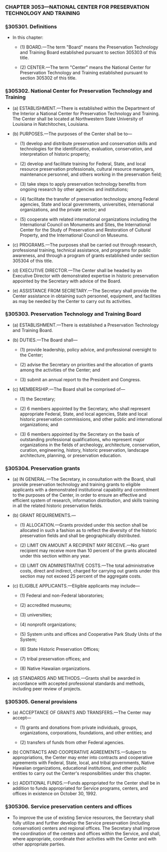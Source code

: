 ### **CHAPTER 3053—NATIONAL CENTER FOR PRESERVATION TECHNOLOGY AND TRAINING**

### §305301. Definitions
* In this chapter:

  * (1) BOARD.—The term "Board" means the Preservation Technology and Training Board established pursuant to section 305303 of this title.

  * (2) CENTER.—The term "Center" means the National Center for Preservation Technology and Training established pursuant to section 305302 of this title.

### §305302. National Center for Preservation Technology and Training
* (a) ESTABLISHMENT.—There is established within the Department of the Interior a National Center for Preservation Technology and Training. The Center shall be located at Northwestern State University of Louisiana in Natchitoches, Louisiana.

* (b) PURPOSES.—The purposes of the Center shall be to—

  * (1) develop and distribute preservation and conservation skills and technologies for the identification, evaluation, conservation, and interpretation of historic property;

  * (2) develop and facilitate training for Federal, State, and local resource preservation professionals, cultural resource managers, maintenance personnel, and others working in the preservation field;

  * (3) take steps to apply preservation technology benefits from ongoing research by other agencies and institutions;

  * (4) facilitate the transfer of preservation technology among Federal agencies, State and local governments, universities, international organizations, and the private sector; and

  * (5) cooperate with related international organizations including the International Council on Monuments and Sites, the International Center for the Study of Preservation and Restoration of Cultural Property, and the International Council on Museums.


* (c) PROGRAMS.—The purposes shall be carried out through research, professional training, technical assistance, and programs for public awareness, and through a program of grants established under section 305304 of this title.

* (d) EXECUTIVE DIRECTOR.—The Center shall be headed by an Executive Director with demonstrated expertise in historic preservation appointed by the Secretary with advice of the Board.

* (e) ASSISTANCE FROM SECRETARY.—The Secretary shall provide the Center assistance in obtaining such personnel, equipment, and facilities as may be needed by the Center to carry out its activities.

### §305303. Preservation Technology and Training Board
* (a) ESTABLISHMENT.—There is established a Preservation Technology and Training Board.

* (b) DUTIES.—The Board shall—

  * (1) provide leadership, policy advice, and professional oversight to the Center;

  * (2) advise the Secretary on priorities and the allocation of grants among the activities of the Center; and

  * (3) submit an annual report to the President and Congress.


* (c) MEMBERSHIP.—The Board shall be comprised of—

  * (1) the Secretary;

  * (2) 6 members appointed by the Secretary, who shall represent appropriate Federal, State, and local agencies, State and local historic preservation commissions, and other public and international organizations; and

  * (3) 6 members appointed by the Secretary on the basis of outstanding professional qualifications, who represent major organizations in the fields of archeology, architecture, conservation, curation, engineering, history, historic preservation, landscape architecture, planning, or preservation education.

### §305304. Preservation grants
* (a) IN GENERAL.—The Secretary, in consultation with the Board, shall provide preservation technology and training grants to eligible applicants with a demonstrated institutional capability and commitment to the purposes of the Center, in order to ensure an effective and efficient system of research, information distribution, and skills training in all the related historic preservation fields.

* (b) GRANT REQUIREMENTS.—

  * (1) ALLOCATION.—Grants provided under this section shall be allocated in such a fashion as to reflect the diversity of the historic preservation fields and shall be geographically distributed.

  * (2) LIMIT ON AMOUNT A RECIPIENT MAY RECEIVE.—No grant recipient may receive more than 10 percent of the grants allocated under this section within any year.

  * (3) LIMIT ON ADMINISTRATIVE COSTS.—The total administrative costs, direct and indirect, charged for carrying out grants under this section may not exceed 25 percent of the aggregate costs.


* (c) ELIGIBLE APPLICANTS.—Eligible applicants may include—

  * (1) Federal and non-Federal laboratories;

  * (2) accredited museums;

  * (3) universities;

  * (4) nonprofit organizations;

  * (5) System units and offices and Cooperative Park Study Units of the System;

  * (6) State Historic Preservation Offices;

  * (7) tribal preservation offices; and

  * (8) Native Hawaiian organizations.


* (d) STANDARDS AND METHODS.—Grants shall be awarded in accordance with accepted professional standards and methods, including peer review of projects.

### §305305. General provisions
* (a) ACCEPTANCE OF GRANTS AND TRANSFERS.—The Center may accept—

  * (1) grants and donations from private individuals, groups, organizations, corporations, foundations, and other entities; and

  * (2) transfers of funds from other Federal agencies.


* (b) CONTRACTS AND COOPERATIVE AGREEMENTS.—Subject to appropriations, the Center may enter into contracts and cooperative agreements with Federal, State, local, and tribal governments, Native Hawaiian organizations, educational institutions, and other public entities to carry out the Center's responsibilities under this chapter.

* (c) ADDITIONAL FUNDS.—Funds appropriated for the Center shall be in addition to funds appropriated for Service programs, centers, and offices in existence on October 30, 1992.

### §305306. Service preservation centers and offices
* To improve the use of existing Service resources, the Secretary shall fully utilize and further develop the Service preservation (including conservation) centers and regional offices. The Secretary shall improve the coordination of the centers and offices within the Service, and shall, where appropriate, coordinate their activities with the Center and with other appropriate parties.